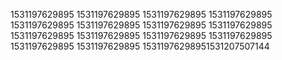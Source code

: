 1531197629895
1531197629895
1531197629895
1531197629895
1531197629895
1531197629895
1531197629895
1531197629895
1531197629895
1531197629895
1531197629895
1531197629895
1531197629895
1531197629895
15311976298951531207507144